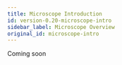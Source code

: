 ```yaml
---
title: Microscope Introduction
id: version-0.20-microscope-intro
sidebar_label: Microscope Overview
original_id: microscope-intro
---
```


Coming soon
